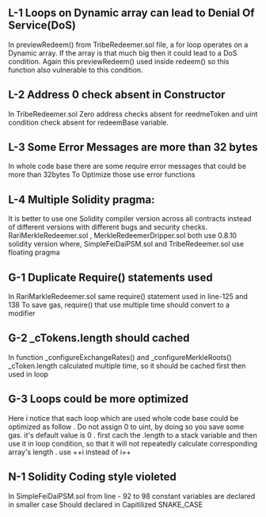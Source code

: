 ## L-1 Loops on Dynamic array can lead to Denial Of Service(DoS)
In previewRedeem() from TribeRedeemer.sol file, a for loop operates on a Dynamic array. If the array is that much big then it could lead to a DoS condition.
Again this previewRedeem() used inside redeem() so this function also vulnerable to this condition.

## L-2 Address 0 check absent in Constructor
In TribeRedeemer.sol Zero address checks absent for reedmeToken and uint condition check absent for redeemBase variable.

## L-3 Some Error Messages are more than 32 bytes
In whole code base there are some require error messages that could be more than 32bytes
To Optimize those use error functions 

## L-4 Multiple Solidity pragma:
It is better to use one Solidity compiler version across all contracts instead of different versions with different bugs and security checks.
RariMerkleRedeemer.sol , MerkleRedeemerDripper.sol both use 0.8.10 solidity version where, SimpleFeiDaiPSM.sol and TribeRedeemer.sol use floating pragma

## G-1 Duplicate Require() statements used
In RariMarkleRedeemer.sol same require() statement used in line-125 and 138
To save gas, require() that use multiple time should convert to a modifier

## G-2 _cTokens.length should cached 
In function _configureExchangeRates() and _configureMerkleRoots() _cToken.length calculated multiple time, so it should be cached first then used in loop

## G-3 Loops could be more optimized
Here i notice that each loop which are used whole code base could be optimized as follow
. Do not assign 0 to uint, by doing so you save some gas. it's default value is 0
. first cach the <Array>.length to a stack variable and then use it in loop condition, so that it will not repeatedly calculate corresponding array's length
. use ++i instead of i++  

## N-1 Solidity Coding style violeted
In SimpleFeiDaiPSM.sol from line - 92 to 98 constant variables are declared in smaller case
Should declared in Capitilized SNAKE_CASE